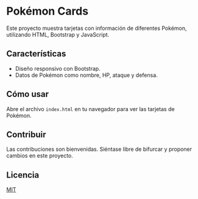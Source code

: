 
# Pokémon Cards

Este proyecto muestra tarjetas con información de diferentes Pokémon, utilizando HTML, Bootstrap y JavaScript.

## Características

- Diseño responsivo con Bootstrap.
- Datos de Pokémon como nombre, HP, ataque y defensa.

## Cómo usar

Abre el archivo `index.html` en tu navegador para ver las tarjetas de Pokémon.

## Contribuir

Las contribuciones son bienvenidas. Siéntase libre de bifurcar y proponer cambios en este proyecto.

## Licencia

[MIT](https://choosealicense.com/licenses/mit/)
